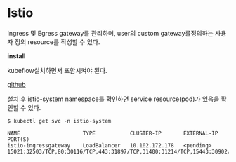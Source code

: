 # Istio

Ingress 및 Egress gateway를 관리하며, user의 custom gateway를정의하는 사용자 정의 resource를 작성할 수 있다.



**install** 

kubeflow설치하면서 포함시켜야 된다.

[github](https://github.com/kubeflow/manifests)



설치 후 istio-system namespace를 확인하면 service resource(pod)가 있음을 확인할 수 있다.

```
$ kubectl get svc -n istio-system
```

```
NAME                    TYPE           CLUSTER-IP       EXTERNAL-IP   PORT(S)
istio-ingressgateway    LoadBalancer   10.102.172.178   <pending>     15021:32503/TCP,80:30116/TCP,443:31897/TCP,31400:31214/TCP,15443:30902/TCP  
```

